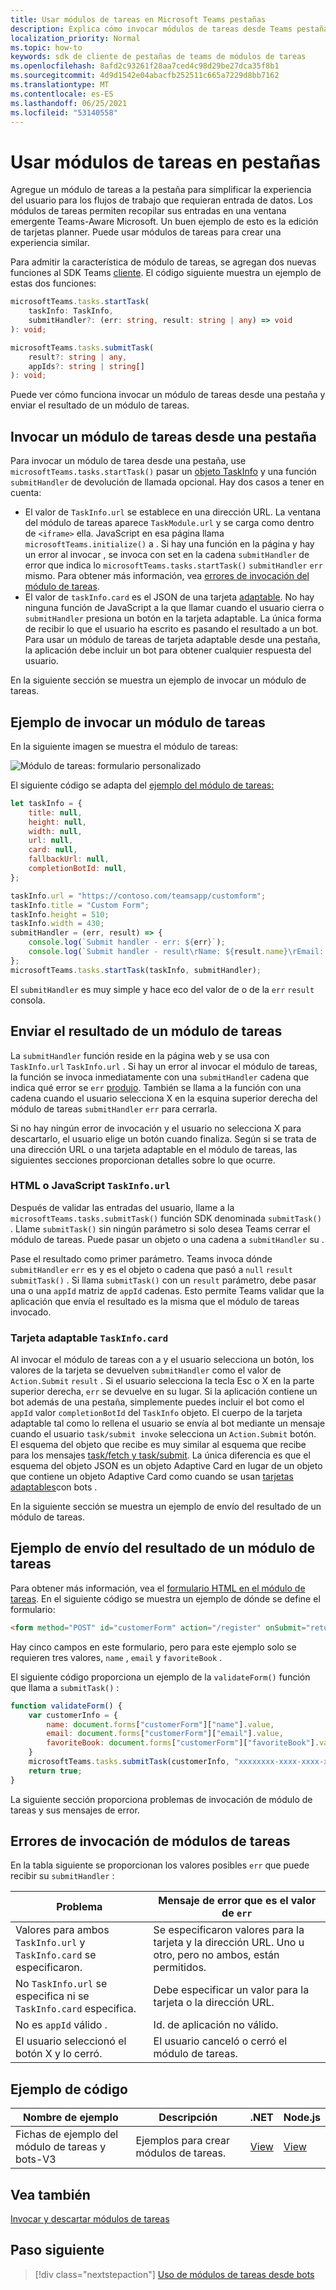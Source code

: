 ```yaml
---
title: Usar módulos de tareas en Microsoft Teams pestañas
description: Explica cómo invocar módulos de tareas desde Teams pestañas mediante el SDK Microsoft Teams cliente.
localization_priority: Normal
ms.topic: how-to
keywords: sdk de cliente de pestañas de teams de módulos de tareas
ms.openlocfilehash: 8afd2c93261f28aa7ced4c98d29be27dca35f8b1
ms.sourcegitcommit: 4d9d1542e04abacfb252511c665a7229d8bb7162
ms.translationtype: MT
ms.contentlocale: es-ES
ms.lasthandoff: 06/25/2021
ms.locfileid: "53140558"
---
```

# <a name="use-task-modules-in-tabs"></a>Usar módulos de tareas en pestañas

Agregue un módulo de tareas a la pestaña para simplificar la experiencia del usuario para los flujos de trabajo que requieran entrada de datos. Los módulos de tareas permiten recopilar sus entradas en una ventana emergente Teams-Aware Microsoft. Un buen ejemplo de esto es la edición de tarjetas planner. Puede usar módulos de tareas para crear una experiencia similar.

Para admitir la característica de módulo de tareas, se agregan dos nuevas funciones al SDK Teams [cliente](/javascript/api/overview/msteams-client). El código siguiente muestra un ejemplo de estas dos funciones:

```typescript
microsoftTeams.tasks.startTask(
    taskInfo: TaskInfo,
    submitHandler?: (err: string, result: string | any) => void
): void;

microsoftTeams.tasks.submitTask(
    result?: string | any,
    appIds?: string | string[]
): void;
```

Puede ver cómo funciona invocar un módulo de tareas desde una pestaña y enviar el resultado de un módulo de tareas.

## <a name="invoke-a-task-module-from-a-tab"></a>Invocar un módulo de tareas desde una pestaña

Para invocar un módulo de tarea desde una pestaña, use `microsoftTeams.tasks.startTask()` pasar un [objeto TaskInfo](~/task-modules-and-cards/task-modules/invoking-task-modules.md#the-taskinfo-object) y una función `submitHandler` de devolución de llamada opcional. Hay dos casos a tener en cuenta:

* El valor de `TaskInfo.url` se establece en una dirección URL. La ventana del módulo de tareas aparece `TaskModule.url` y se carga como dentro de `<iframe>` ella. JavaScript en esa página llama `microsoftTeams.initialize()` a . Si hay una función en la página y hay un error al invocar , se invoca con set en la cadena `submitHandler` de error que indica lo `microsoftTeams.tasks.startTask()` `submitHandler` `err` mismo. Para obtener más información, vea [errores de invocación del módulo de tareas](#task-module-invocation-errors).
* El valor de `taskInfo.card` es el JSON de una tarjeta [adaptable](~/task-modules-and-cards/task-modules/invoking-task-modules.md#adaptive-card-or-adaptive-card-bot-card-attachment). No hay ninguna función de JavaScript a la que llamar cuando el usuario cierra o `submitHandler` presiona un botón en la tarjeta adaptable. La única forma de recibir lo que el usuario ha escrito es pasando el resultado a un bot. Para usar un módulo de tareas de tarjeta adaptable desde una pestaña, la aplicación debe incluir un bot para obtener cualquier respuesta del usuario.

En la siguiente sección se muestra un ejemplo de invocar un módulo de tareas.

## <a name="example-of-invoking-a-task-module"></a>Ejemplo de invocar un módulo de tareas

En la siguiente imagen se muestra el módulo de tareas:

![Módulo de tareas: formulario personalizado](~/assets/images/task-module/task-module-custom-form.png)

El siguiente código se adapta del [ejemplo del módulo de tareas:](~/task-modules-and-cards/task-modules/invoking-task-modules.md#code-sample)

```javascript
let taskInfo = {
    title: null,
    height: null,
    width: null,
    url: null,
    card: null,
    fallbackUrl: null,
    completionBotId: null,
};

taskInfo.url = "https://contoso.com/teamsapp/customform";
taskInfo.title = "Custom Form";
taskInfo.height = 510;
taskInfo.width = 430;
submitHandler = (err, result) => {
    console.log(`Submit handler - err: ${err}`);
    console.log(`Submit handler - result\rName: ${result.name}\rEmail: ${result.email}\rFavorite book: ${result.favoriteBook}`);
};
microsoftTeams.tasks.startTask(taskInfo, submitHandler);
```

El `submitHandler` es muy simple y hace eco del valor de o de la `err` `result` consola.

## <a name="submit-the-result-of-a-task-module"></a>Enviar el resultado de un módulo de tareas

La `submitHandler` función reside en la página web y se usa con `TaskInfo.url` `TaskInfo.url` . Si hay un error al invocar el módulo de tareas, la función se invoca inmediatamente con una `submitHandler` cadena que indica qué error se `err` [produjo](#task-module-invocation-errors). También se llama a la función con una cadena cuando el usuario selecciona X en la esquina superior derecha del módulo de tareas `submitHandler` `err` para cerrarla.

Si no hay ningún error de invocación y el usuario no selecciona X para descartarlo, el usuario elige un botón cuando finaliza. Según si se trata de una dirección URL o una tarjeta adaptable en el módulo de tareas, las siguientes secciones proporcionan detalles sobre lo que ocurre.

### <a name="html-or-javascript-taskinfourl"></a>HTML o JavaScript `TaskInfo.url`

Después de validar las entradas del usuario, llame a la `microsoftTeams.tasks.submitTask()` función SDK denominada `submitTask()` . Llame `submitTask()` sin ningún parámetro si solo desea Teams cerrar el módulo de tareas. Puede pasar un objeto o una cadena a `submitHandler` su .

Pase el resultado como primer parámetro. Teams invoca dónde `submitHandler` `err` es y es el objeto o cadena que pasó a `null` `result` `submitTask()` . Si llama `submitTask()` con un `result` parámetro, debe pasar una o una `appId` matriz de `appId` cadenas. Esto permite Teams validar que la aplicación que envía el resultado es la misma que el módulo de tareas invocado.

### <a name="adaptive-card-taskinfocard"></a>Tarjeta adaptable `TaskInfo.card`

Al invocar el módulo de tareas con a y el usuario selecciona un botón, los valores de la tarjeta se devuelven `submitHandler` como el valor de `Action.Submit` `result` . Si el usuario selecciona la tecla Esc o X en la parte superior derecha, `err` se devuelve en su lugar. Si la aplicación contiene un bot además de una pestaña, simplemente puedes incluir el bot como el `appId` valor `completionBotId` del `TaskInfo` objeto. El cuerpo de la tarjeta adaptable tal como lo rellena el usuario se envía al bot mediante un mensaje cuando el usuario `task/submit invoke` selecciona un `Action.Submit` botón. El esquema del objeto que recibe es muy similar al esquema que recibe para los mensajes [task/fetch y task/submit](~/task-modules-and-cards/task-modules/task-modules-bots.md#payload-of-taskfetch-and-tasksubmit-messages). La única diferencia es que el esquema del objeto JSON es un objeto Adaptive Card en lugar de un objeto que contiene un objeto Adaptive Card como cuando se usan [tarjetas adaptables](~/task-modules-and-cards/task-modules/task-modules-bots.md#payload-of-taskfetch-and-tasksubmit-messages)con bots .

En la siguiente sección se muestra un ejemplo de envío del resultado de un módulo de tareas.

## <a name="example-of-submitting-the-result-of-a-task-module"></a>Ejemplo de envío del resultado de un módulo de tareas

Para obtener más información, vea el [formulario HTML en el módulo de tareas](#example-of-invoking-a-task-module). En el siguiente código se muestra un ejemplo de dónde se define el formulario:

```html
<form method="POST" id="customerForm" action="/register" onSubmit="return validateForm()">
```

Hay cinco campos en este formulario, pero para este ejemplo solo se requieren tres valores, `name` , `email` y `favoriteBook` .

El siguiente código proporciona un ejemplo de la `validateForm()` función que llama a `submitTask()` :

```javascript
function validateForm() {
    var customerInfo = {
        name: document.forms["customerForm"]["name"].value,
        email: document.forms["customerForm"]["email"].value,
        favoriteBook: document.forms["customerForm"]["favoriteBook"].value
    }
    microsoftTeams.tasks.submitTask(customerInfo, "xxxxxxxx-xxxx-xxxx-xxxx-xxxxxxxxxxxx");
    return true;
}
```

La siguiente sección proporciona problemas de invocación de módulo de tareas y sus mensajes de error.

## <a name="task-module-invocation-errors"></a>Errores de invocación de módulos de tareas

En la tabla siguiente se proporcionan los valores posibles `err` que puede recibir su `submitHandler` :

| Problema | Mensaje de error que es el valor de `err` |
| ------- | ------------------------------ |
| Valores para ambos `TaskInfo.url` y `TaskInfo.card` se especificaron. | Se especificaron valores para la tarjeta y la dirección URL. Uno u otro, pero no ambos, están permitidos. |
| No `TaskInfo.url` se especifica ni se `TaskInfo.card` especifica. | Debe especificar un valor para la tarjeta o la dirección URL. |
| No es `appId` válido . | Id. de aplicación no válido. |
| El usuario seleccionó el botón X y lo cerró. | El usuario canceló o cerró el módulo de tareas. |

## <a name="code-sample"></a>Ejemplo de código

|Nombre de ejemplo | Descripción | .NET | Node.js|
|----------------|-----------------|--------------|----------------|
|Fichas de ejemplo del módulo de tareas y bots-V3 | Ejemplos para crear módulos de tareas. |[View](https://github.com/OfficeDev/Microsoft-Teams-Samples/tree/main/samples/app-task-module/csharp)|[View](https://github.com/OfficeDev/Microsoft-Teams-Samples/tree/main/samples/app-task-module/nodejs)| 

## <a name="see-also"></a>Vea también

[Invocar y descartar módulos de tareas](~/task-modules-and-cards/task-modules/invoking-task-modules.md)

## <a name="next-step"></a>Paso siguiente

> [!div class="nextstepaction"]
> [Uso de módulos de tareas desde bots](~/task-modules-and-cards/task-modules/task-modules-bots.md)
